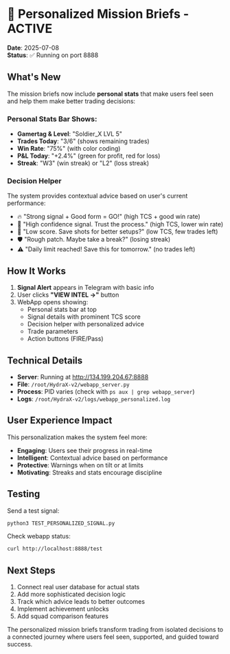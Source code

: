 # 🎯 Personalized Mission Briefs - ACTIVE

**Date**: 2025-07-08  
**Status**: ✅ Running on port 8888

## What's New

The mission briefs now include **personal stats** that make users feel seen and help them make better trading decisions:

### Personal Stats Bar Shows:
- **Gamertag & Level**: "Soldier_X LVL 5"
- **Trades Today**: "3/6" (shows remaining trades)
- **Win Rate**: "75%" (with color coding)
- **P&L Today**: "+2.4%" (green for profit, red for loss)
- **Streak**: "W3" (win streak) or "L2" (loss streak)

### Decision Helper
The system provides contextual advice based on user's current performance:
- 🔥 "Strong signal + Good form = GO!" (high TCS + good win rate)
- 🎯 "High confidence signal. Trust the process." (high TCS, lower win rate)
- 💭 "Low score. Save shots for better setups?" (low TCS, few trades left)
- 🛡️ "Rough patch. Maybe take a break?" (losing streak)
- ⚠️ "Daily limit reached! Save this for tomorrow." (no trades left)

## How It Works

1. **Signal Alert** appears in Telegram with basic info
2. User clicks **"VIEW INTEL →"** button
3. WebApp opens showing:
   - Personal stats bar at top
   - Signal details with prominent TCS score
   - Decision helper with personalized advice
   - Trade parameters
   - Action buttons (FIRE/Pass)

## Technical Details

- **Server**: Running at http://134.199.204.67:8888
- **File**: `/root/HydraX-v2/webapp_server.py`
- **Process**: PID varies (check with `ps aux | grep webapp_server`)
- **Logs**: `/root/HydraX-v2/logs/webapp_personalized.log`

## User Experience Impact

This personalization makes the system feel more:
- **Engaging**: Users see their progress in real-time
- **Intelligent**: Contextual advice based on performance
- **Protective**: Warnings when on tilt or at limits
- **Motivating**: Streaks and stats encourage discipline

## Testing

Send a test signal:
```bash
python3 TEST_PERSONALIZED_SIGNAL.py
```

Check webapp status:
```bash
curl http://localhost:8888/test
```

## Next Steps

1. Connect real user database for actual stats
2. Add more sophisticated decision logic
3. Track which advice leads to better outcomes
4. Implement achievement unlocks
5. Add squad comparison features

The personalized mission briefs transform trading from isolated decisions to a connected journey where users feel seen, supported, and guided toward success.